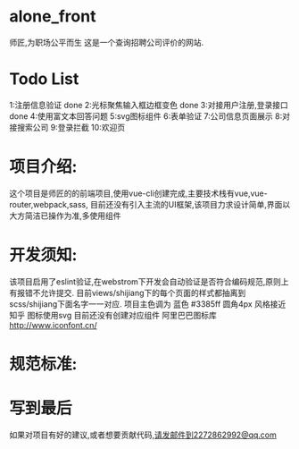 # alone_front

师匠,为职场公平而生
这是一个查询招聘公司评价的网站.

# Todo List
1:注册信息验证  done
2:光标聚焦输入框边框变色 done
3:对接用户注册,登录接口 done
4:使用富文本回答问题
5:svg图标组件
6:表单验证
7:公司信息页面展示
8:对接搜索公司
9:登录拦截
10:欢迎页

# 项目介绍:
  这个项目是师匠的的前端项目,使用vue-cli创建完成,主要技术栈有vue,vue-router,webpack,sass,
  目前还没有引入主流的UI框架,该项目力求设计简单,界面以大方简洁已操作为准,多使用组件


# 开发须知:
  该项目启用了eslint验证,在webstrom下开发会自动验证是否符合编码规范,原则上有报错不允许提交.
  目前views/shijiang下的每个页面的样式都抽离到scss/shijiang下面名字一一对应.
  项目主色调为 蓝色 #3385ff
  圆角4px
  风格接近知乎
  图标使用svg 目前还没有创建对应组件 阿里巴巴图标库 http://www.iconfont.cn/


# 规范标准:


# 写到最后
  如果对项目有好的建议,或者想要贡献代码,请发邮件到2272862992@qq.com
